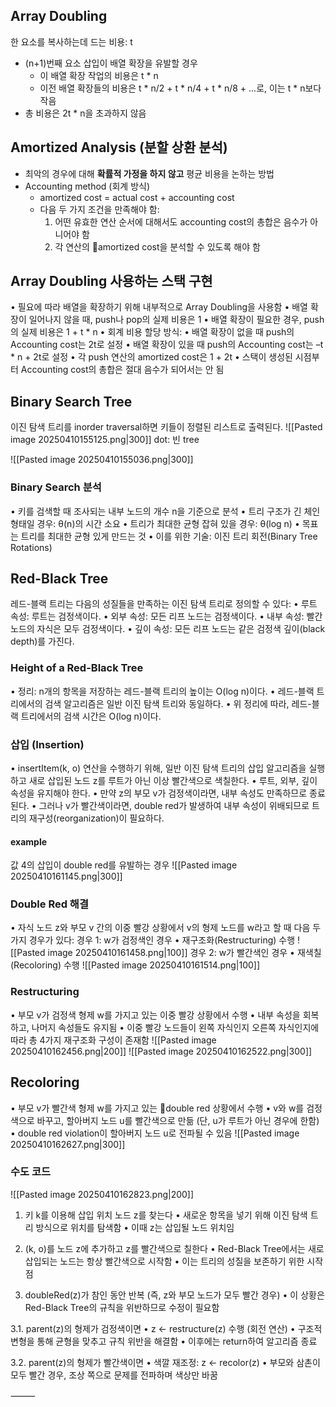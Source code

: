 ## Array Doubling
한 요소를 복사하는데 드는 비용: t
- (n+1)번째 요소 삽입이 배열 확장을 유발할 경우
	- 이 배열 확장 작업의 비용은 t * n
	- 이전 배열 확장들의 비용은 t * n/2 + t * n/4 + t * n/8 + ...로, 이는 t * n보다 작음
- 총 비용은 2t * n을 초과하지 않음
## Amortized Analysis (분할 상환 분석)
- 최악의 경우에 대해 **확률적 가정을 하지 않고** 평균 비용을 논하는 방법
- Accounting method (회계 방식)
	- amortized cost = actual cost + accounting cost
	- 다음 두 가지 조건을 만족해야 함:
		1. 어떤 유효한 연산 순서에 대해서도 accounting cost의 총합은 음수가 아니어야 함
		2. 각 연산의 amortized cost을 분석할 수 있도록 해야 함
## Array Doubling 사용하는 스택 구현
•	필요에 따라 배열을 확장하기 위해 내부적으로 Array Doubling을 사용함
	•	배열 확장이 일어나지 않을 때, push나 pop의 실제 비용은 1
	•	배열 확장이 필요한 경우, push의 실제 비용은 1 + t * n
•	회계 비용 할당 방식:
	•	배열 확장이 없을 때 push의 Accounting cost는 2t로 설정
	•	배열 확장이 있을 때 push의 Accounting cost는 –t * n + 2t로 설정
•	각 push 연산의 amortized cost은 1 + 2t
•	스택이 생성된 시점부터 Accounting cost의 총합은 절대 음수가 되어서는 안 됨
## Binary Search Tree
이진 탐색 트리를 inorder traversal하면 키들이 정렬된 리스트로 출력된다.
![[Pasted image 20250410155125.png|300]]
dot: 빈 tree

![[Pasted image 20250410155036.png|300]]
### Binary Search 분석
•	키를 검색할 때 조사되는 내부 노드의 개수 n을 기준으로 분석
•	트리 구조가 긴 체인 형태일 경우: θ(n)의 시간 소요
•	트리가 최대한 균형 잡혀 있을 경우: θ(log n)
•	목표는 트리를 최대한 균형 있게 만드는 것
	•	이를 위한 기술: 이진 트리 회전(Binary Tree Rotations)
## Red-Black Tree
레드-블랙 트리는 다음의 성질들을 만족하는 이진 탐색 트리로 정의할 수 있다:
•	루트 속성: 루트는 검정색이다.
•	외부 속성: 모든 리프 노드는 검정색이다.
•	내부 속성: 빨간 노드의 자식은 모두 검정색이다.
•	깊이 속성: 모든 리프 노드는 같은 검정색 깊이(black depth)를 가진다.
### Height of a Red-Black Tree
•	정리: n개의 항목을 저장하는 레드-블랙 트리의 높이는 O(log n)이다.
•	레드-블랙 트리에서의 검색 알고리즘은 일반 이진 탐색 트리와 동일하다.
•	위 정리에 따라, 레드-블랙 트리에서의 검색 시간은 O(log n)이다.
### 삽입 (Insertion)
•	insertItem(k, o) 연산을 수행하기 위해, 일반 이진 탐색 트리의 삽입 알고리즘을 실행하고 새로 삽입된 노드 z를 루트가 아닌 이상 빨간색으로 색칠한다.
•	루트, 외부, 깊이 속성을 유지해야 한다.
•	만약 z의 부모 v가 검정색이라면, 내부 속성도 만족하므로 종료된다.
•	그러나 v가 빨간색이라면, double red가 발생하여 내부 속성이 위배되므로 트리의 재구성(reorganization)이 필요하다.
#### example 
값 4의 삽입이 double red를 유발하는 경우
![[Pasted image 20250410161145.png|300]]
### Double Red 해결
•	자식 노드 z와 부모 v 간의 이중 빨강 상황에서 v의 형제 노드를 w라고 할 때 다음 두 가지 경우가 있다:
경우 1: w가 검정색인 경우
	•	재구조화(Restructuring) 수행
![[Pasted image 20250410161458.png|100]]
경우 2: w가 빨간색인 경우
	•	재색칠(Recoloring) 수행
![[Pasted image 20250410161514.png|100]]
### Restructuring
•	부모 v가 검정색 형제 w를 가지고 있는 이중 빨강 상황에서 수행
•	내부 속성을 회복하고, 나머지 속성들도 유지됨
• 이중 빨강 노드들이 왼쪽 자식인지 오른쪽 자식인지에 따라 총 4가지 재구조화 구성이 존재함
![[Pasted image 20250410162456.png|200]]
![[Pasted image 20250410162522.png|300]]
## Recoloring
•	부모 v가 빨간색 형제 w를 가지고 있는 double red 상황에서 수행
•	v와 w를 검정색으로 바꾸고, 할아버지 노드 u를 빨간색으로 만듦 (단, u가 루트가 아닌 경우에 한함)
•	double red violation이 할아버지 노드 u로 전파될 수 있음
![[Pasted image 20250410162627.png|300]]

### 수도 코드
![[Pasted image 20250410162823.png|200]]
1. 키 k를 이용해 삽입 위치 노드 z를 찾는다
	•	새로운 항목을 넣기 위해 이진 탐색 트리 방식으로 위치를 탐색함
	•	이때 z는 삽입될 노드 위치임

2. (k, o)를 노드 z에 추가하고 z를 빨간색으로 칠한다
	•	Red-Black Tree에서는 새로 삽입되는 노드는 항상 빨간색으로 시작함
	•	이는 트리의 성질을 보존하기 위한 시작점

3. doubleRed(z)가 참인 동안 반복 (즉, z와 부모 노드가 모두 빨간 경우)
	•	이 상황은 Red-Black Tree의 규칙을 위반하므로 수정이 필요함

3.1. parent(z)의 형제가 검정색이면
	•	z ← restructure(z) 수행 (회전 연산)
	•	구조적 변형을 통해 균형을 맞추고 규칙 위반을 해결함
	•	이후에는 return하여 알고리즘 종료

3.2. parent(z)의 형제가 빨간색이면
	•	색깔 재조정: z ← recolor(z)
	•	부모와 삼촌이 모두 빨간 경우, 조상 쪽으로 문제를 전파하며 색상만 바꿈

⸻
